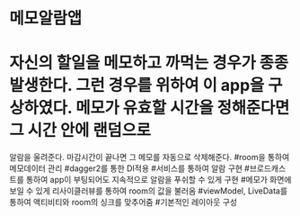 # 메모알람앱 
# 자신의 할일을 메모하고 까먹는 경우가 종종 발생한다. 그런 경우를 위하여 이 app을 구상하였다. 메모가 유효할 시간을 정해준다면 그 시간 안에 랜덤으로 
알람을 울려준다. 마감시간이 끝나면 그 메모를 자동으로 삭제해준다.
#room을 통하여 메모데이터 관리
#dagger2를 통한 DI적용
#서비스를 통하여 알람 구현
#브로드캐스트를 통하여 app이 부팅되어도 지속적으로 알람을 푸쉬할 수 있게 구현
#메모가 화면에 보일 수 있게 리사이클러뷰를 통하여 room의 값을 불러옴
#viewModel, LiveData를 통하여 액티비티와 room의 싱크를 맞추어줌
#기본적인 레이아웃 구성
